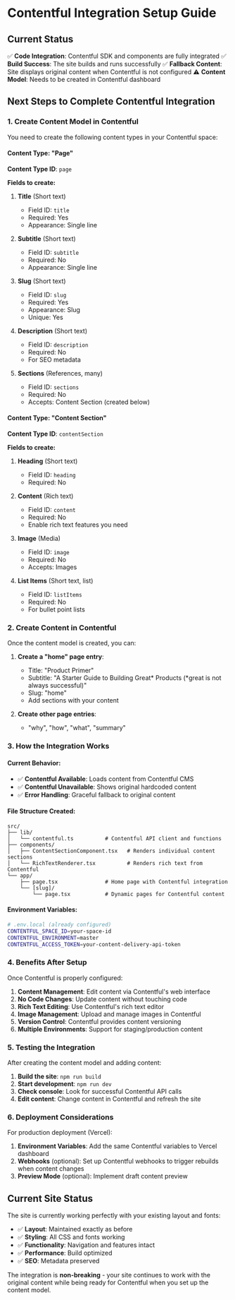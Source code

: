 # Contentful Integration Setup Guide

## Current Status
✅ **Code Integration**: Contentful SDK and components are fully integrated
✅ **Build Success**: The site builds and runs successfully
✅ **Fallback Content**: Site displays original content when Contentful is not configured
⚠️ **Content Model**: Needs to be created in Contentful dashboard

## Next Steps to Complete Contentful Integration

### 1. Create Content Model in Contentful

You need to create the following content types in your Contentful space:

#### Content Type: "Page"
**Content Type ID**: `page`

**Fields to create:**
1. **Title** (Short text)
   - Field ID: `title`
   - Required: Yes
   - Appearance: Single line

2. **Subtitle** (Short text)
   - Field ID: `subtitle`
   - Required: No
   - Appearance: Single line

3. **Slug** (Short text)
   - Field ID: `slug`
   - Required: Yes
   - Appearance: Slug
   - Unique: Yes

4. **Description** (Short text)
   - Field ID: `description`
   - Required: No
   - For SEO metadata

5. **Sections** (References, many)
   - Field ID: `sections`
   - Required: No
   - Accepts: Content Section (created below)

#### Content Type: "Content Section"
**Content Type ID**: `contentSection`

**Fields to create:**
1. **Heading** (Short text)
   - Field ID: `heading`
   - Required: No

2. **Content** (Rich text)
   - Field ID: `content`
   - Required: No
   - Enable rich text features you need

3. **Image** (Media)
   - Field ID: `image`
   - Required: No
   - Accepts: Images

4. **List Items** (Short text, list)
   - Field ID: `listItems`
   - Required: No
   - For bullet point lists

### 2. Create Content in Contentful

Once the content model is created, you can:

1. **Create a "home" page entry**:
   - Title: "Product Primer"
   - Subtitle: "A Starter Guide to Building Great* Products (*great is not always successful)"
   - Slug: "home"
   - Add sections with your content

2. **Create other page entries**:
   - "why", "how", "what", "summary"

### 3. How the Integration Works

#### Current Behavior:
- ✅ **Contentful Available**: Loads content from Contentful CMS
- ✅ **Contentful Unavailable**: Shows original hardcoded content
- ✅ **Error Handling**: Graceful fallback to original content

#### File Structure Created:
```
src/
├── lib/
│   └── contentful.ts          # Contentful API client and functions
├── components/
│   ├── ContentSectionComponent.tsx   # Renders individual content sections
│   └── RichTextRenderer.tsx          # Renders rich text from Contentful
└── app/
    ├── page.tsx               # Home page with Contentful integration
    └── [slug]/
        └── page.tsx           # Dynamic pages for Contentful content
```

#### Environment Variables:
```bash
# .env.local (already configured)
CONTENTFUL_SPACE_ID=your-space-id
CONTENTFUL_ENVIRONMENT=master
CONTENTFUL_ACCESS_TOKEN=your-content-delivery-api-token
```

### 4. Benefits After Setup

Once Contentful is properly configured:

1. **Content Management**: Edit content via Contentful's web interface
2. **No Code Changes**: Update content without touching code
3. **Rich Text Editing**: Use Contentful's rich text editor
4. **Image Management**: Upload and manage images in Contentful
5. **Version Control**: Contentful provides content versioning
6. **Multiple Environments**: Support for staging/production content

### 5. Testing the Integration

After creating the content model and adding content:

1. **Build the site**: `npm run build`
2. **Start development**: `npm run dev`
3. **Check console**: Look for successful Contentful API calls
4. **Edit content**: Change content in Contentful and refresh the site

### 6. Deployment Considerations

For production deployment (Vercel):

1. **Environment Variables**: Add the same Contentful variables to Vercel dashboard
2. **Webhooks** (optional): Set up Contentful webhooks to trigger rebuilds when content changes
3. **Preview Mode** (optional): Implement draft content preview

## Current Site Status

The site is currently working perfectly with your existing layout and fonts:
- ✅ **Layout**: Maintained exactly as before
- ✅ **Styling**: All CSS and fonts working
- ✅ **Functionality**: Navigation and features intact
- ✅ **Performance**: Build optimized
- ✅ **SEO**: Metadata preserved

The integration is **non-breaking** - your site continues to work with the original content while being ready for Contentful when you set up the content model.
